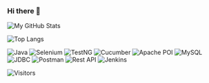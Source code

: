 ### Hi there 👋

![My GitHub Stats](https://github-readme-stats.vercel.app/api?username=Snmtechno&show_icons=true&theme=radical)

![Top Langs](https://github-readme-stats.vercel.app/api/top-langs/?username=Snmtechno&theme=radical)


![Java](https://img.shields.io/badge/-Java-red?style=flat&logo=java)
![Selenium](https://img.shields.io/badge/-Selenium-green?style=flat&logo=selenium)
![TestNG](https://img.shields.io/badge/-TestNG-green?style=flat)
![Cucumber](https://img.shields.io/badge/-Cucumber-green?style=flat&logo=cucumber)
![Apache POI](https://img.shields.io/badge/-ApachePOI-blue?style=flat)
![MySQL](https://img.shields.io/badge/-MySQL-blue?style=flat&logo=mysql)
![JDBC](https://img.shields.io/badge/-JDBC-orange?style=flat)
![Postman](https://img.shields.io/badge/-Postman-red?style=flat&logo=postman)
![Rest API](https://img.shields.io/badge/-RestAPI-brightgreen?style=flat)
![Jenkins](https://img.shields.io/badge/-Jenkins-black?style=flat&logo=jenkins)



![Visitors](https://visitor-badge.laobi.icu/badge?page_id=Snmtechno.Snmtechno)

<circle cx="50" cy="50" r="10" fill="blue" />

<filter id="waves" x="0%" y="0%" width="100%" height="100%">
   <feImage xlink:href="#wavePattern" result="wavePattern" />
   <feDisplacementMap in="SourceGraphic" in2="wavePattern" scale="20" />
</filter>

<circle cx="150" cy="70" r="2" fill="white" />
<circle cx="170" cy="90" r="2" fill="white" />
<!-- ... Daha fazla yıldız ekleyin ... -->










